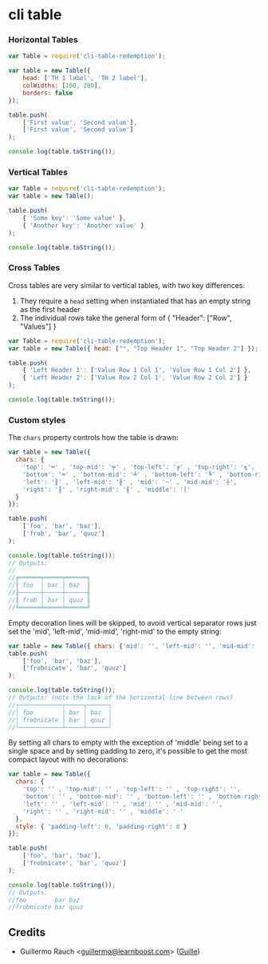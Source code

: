 
# cli table

### Horizontal Tables
```javascript
var Table = require('cli-table-redemption');

var table = new Table({
    head: ['TH 1 label', 'TH 2 label'],
    colWidths: [100, 200],
    borders: false
});

table.push(
    ['First value', 'Second value'],
    ['First value', 'Second value']
);

console.log(table.toString());
```

### Vertical Tables

```javascript
var Table = require('cli-table-redemption');
var table = new Table();

table.push(
    { 'Some key': 'Some value' },
    { 'Another key': 'Another value' }
);

console.log(table.toString());
```

### Cross Tables
Cross tables are very similar to vertical tables, with two key differences:

1. They require a `head` setting when instantiated that has an empty string as the first header
2. The individual rows take the general form of { "Header": ["Row", "Values"] }

```javascript
var Table = require('cli-table-redemption');
var table = new Table({ head: ["", "Top Header 1", "Top Header 2"] });

table.push(
    { 'Left Header 1': ['Value Row 1 Col 1', 'Value Row 1 Col 2'] },
    { 'Left Header 2': ['Value Row 2 Col 1', 'Value Row 2 Col 2'] }
);

console.log(table.toString());
```

### Custom styles

The ```chars``` property controls how the table is drawn:
```javascript
var table = new Table({
  chars: {
    'top': '═' , 'top-mid': '╤' , 'top-left': '╔' , 'top-right': '╗',
    'bottom': '═' , 'bottom-mid': '╧' , 'bottom-left': '╚' , 'bottom-right': '╝',
    'left': '║' , 'left-mid': '╟' , 'mid': '─' , 'mid-mid': '┼',
    'right': '║' , 'right-mid': '╢' , 'middle': '│'
  }
});

table.push(
    ['foo', 'bar', 'baz'],
    ['frob', 'bar', 'quuz']
);

console.log(table.toString());
// Outputs:
//
//╔══════╤═════╤══════╗
//║ foo  │ bar │ baz  ║
//╟──────┼─────┼──────╢
//║ frob │ bar │ quuz ║
//╚══════╧═════╧══════╝
```

Empty decoration lines will be skipped, to avoid vertical separator rows just
set the 'mid', 'left-mid', 'mid-mid', 'right-mid' to the empty string:
```javascript
var table = new Table({ chars: {'mid': '', 'left-mid': '', 'mid-mid': '', 'right-mid': ''} });
table.push(
    ['foo', 'bar', 'baz'],
    ['frobnicate', 'bar', 'quuz']
);

console.log(table.toString());
// Outputs: (note the lack of the horizontal line between rows)
//┌────────────┬─────┬──────┐
//│ foo        │ bar │ baz  │
//│ frobnicate │ bar │ quuz │
//└────────────┴─────┴──────┘
```

By setting all chars to empty with the exception of 'middle' being set to a
single space and by setting padding to zero, it's possible to get the most
compact layout with no decorations:
```javascript
var table = new Table({
  chars: {
    'top': '' , 'top-mid': '' , 'top-left': '' , 'top-right': '',
    'bottom': '' , 'bottom-mid': '' , 'bottom-left': '' , 'bottom-right': '',
    'left': '' , 'left-mid': '' , 'mid': '' , 'mid-mid': '',
    'right': '' , 'right-mid': '' , 'middle': ' '
  },
  style: { 'padding-left': 0, 'padding-right': 0 }
});

table.push(
    ['foo', 'bar', 'baz'],
    ['frobnicate', 'bar', 'quuz']
);

console.log(table.toString());
// Outputs:
//foo        bar baz
//frobnicate bar quuz
```

## Credits

- Guillermo Rauch &lt;guillermo@learnboost.com&gt; ([Guille](http://github.com/guille))
